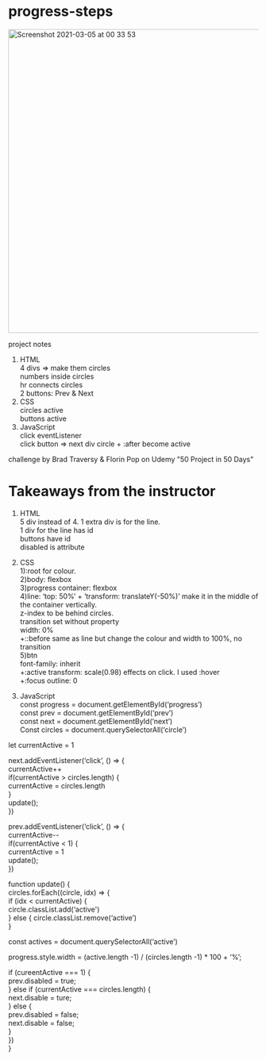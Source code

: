 # progress-steps

<img width="612" alt="Screenshot 2021-03-05 at 00 33 53" src="https://user-images.githubusercontent.com/71224770/110049811-822d7080-7d4a-11eb-9598-60f9229e0700.png">

project notes

1. HTML<br />
    4 divs => make them circles<br />
    numbers inside circles<br />
    hr connects circles<br />
    2 buttons: Prev & Next<br />
2. CSS<br />
    circles active<br />
    buttons active<br />
3. JavaScript<br />
    click eventListener<br />
    click button => next div circle + :after become active<br />

challenge by Brad Traversy & Florin Pop on Udemy "50 Project in 50 Days"<br />


# Takeaways from the instructor

1. HTML<br />
5 div instead of 4. 1 extra div is for the line.<br />
1 div for the line has id<br />
buttons have id<br />
disabled is attribute<br />

2. CSS<br />
1):root for colour.<br />
2)body: flexbox<br />
3)progress container: flexbox<br />
4)line: ‘top: 50%’ + ‘transform: translateY(-50%)’ make it in the middle of the container vertically.<br />
z-index to be behind circles.<br />
transition set without property<br />
width: 0%<br />
+::before same as line but change the colour and width to 100%, no transition<br />
5)btn<br />
font-family: inherit<br />
+:active transform: scale(0.98) effects on click. I used :hover<br />
+:focus outline: 0<br />

3. JavaScript<br />
const progress = document.getElementById(‘progress’)<br />
const prev = document.getElementById(‘prev’)<br />
const next = document.getElementById(’next’)<br />
Const circles = document.querySelectorAll(‘circle’)<br />

let currentActive = 1<br />

next.addEventListener(‘click’, () => {<br />
	currentActive++<br />
	if(currentActive > circles.length) {<br />
	currentActive = circles.length<br />
}<br />
	update();<br />
})

prev.addEventListener(‘click’, () => {<br />
	currentActive--<br />
	if(currentActive < 1) {<br />
	currentActive = 1<br />
	update();<br />
})

function update() {<br />
	circles.forEach((circle, idx) => {<br />
		if (idx < currentActive) {<br />
			circle.classList.add(‘active')<br />
} else { circle.classList.remove(‘active’)<br />
}

const actives = document.querySelectorAll(‘active’)<br />

progress.style.width = (active.length -1) / (circles.length -1) * 100 + ‘%’;<br />

if (cureentActive === 1) {<br />
prev.disabled = true;<br />
} else if (currentActive === circles.length) {<br />
next.disable = ture;<br />
} else  {<br />
prev.disabled = false;<br />
next.disable = false;<br />
}<br />
})<br />
}
